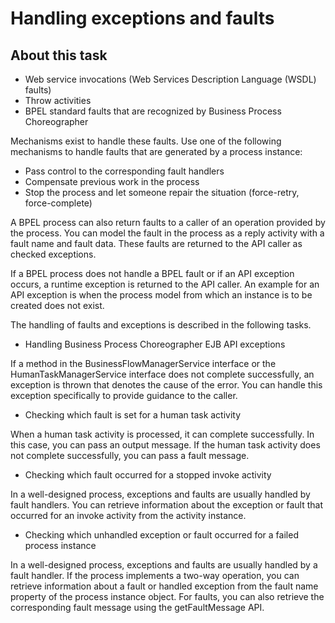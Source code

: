 <!-- image -->

# Handling exceptions and faults

## About this task

- Web service invocations (Web Services Description Language (WSDL) faults)
- Throw activities
- BPEL standard faults that are recognized by Business Process Choreographer

Mechanisms exist to handle these faults. Use one of the following
mechanisms to handle faults that are generated by a process instance:

- Pass control to the corresponding fault handlers
- Compensate previous work in the process
- Stop the process and let someone repair the situation (force-retry, force-complete)

A BPEL process can also return faults to a caller of an operation
provided by the process. You can model the fault in the process as a reply
activity with a fault name and fault data. These faults are returned to the
API caller as checked exceptions.

If a BPEL process does not handle
a BPEL fault or if an API exception occurs, a runtime exception is returned
to the API caller. An example for an API exception is when the process model
from which an instance is to be created does not exist.

The handling
of faults and exceptions is described in the following tasks.

- Handling Business Process Choreographer EJB API exceptions

If a method in the BusinessFlowManagerService interface or the HumanTaskManagerService interface does not complete successfully, an exception is thrown that denotes the cause of the error. You can handle this exception specifically to provide guidance to the caller.
- Checking which fault is set for a human task activity

When a human task activity is processed, it can complete successfully. In this case, you can pass an output message. If the human task activity does not complete successfully, you can pass a fault message.
- Checking which fault occurred for a stopped invoke activity

In a well-designed process, exceptions and faults are usually handled by fault handlers. You can retrieve information about the exception or fault that occurred for an invoke activity from the activity instance.
- Checking which unhandled exception or fault occurred for a failed process instance

In a well-designed process, exceptions and faults are usually handled by a fault handler. If the process implements a two-way operation, you can retrieve information about a fault or handled exception from the fault name property of the process instance object. For faults, you can also retrieve the corresponding fault message using the getFaultMessage API.
